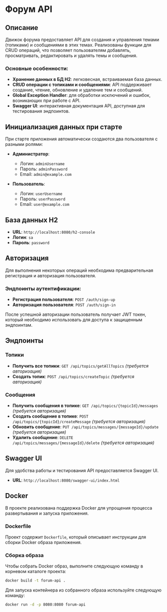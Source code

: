 # Форум API

## Описание

Движок форума предоставляет API для создания и управления темами (топиками) и сообщениями в этих темах. Реализованы функции для CRUD операций, что позволяет пользователям добавлять, просматривать, редактировать и удалять темы и сообщения.

### Основные особенности:
- **Хранение данных в БД H2**: легковесная, встраиваемая база данных.
- **CRUD операции с топиками и сообщениями**: API поддерживает создание, чтение, обновление и удаление тем и сообщений.
- **Global Exception Handler**: для обработки исключений и ошибок, возникающих при работе с API.
- **Swagger UI**: интерактивная документация API, доступная для тестирования эндпоинтов.

## Инициализация данных при старте

При старте приложения автоматически создаются два пользователя с разными ролями:

- **Администратор**:
  - Логин: `adminUsername`
  - Пароль: `adminPassword`
  - Email: `admin@example.com`

- **Пользователь**:
  - Логин: `userUsername`
  - Пароль: `userPassword`
  - Email: `user@example.com`

## База данных H2

- **URL**: `http://localhost:8080/h2-console`
- **Логин**: `sa`
- **Пароль**: `password`

## Авторизация

Для выполнения некоторых операций необходима предварительная регистрация и авторизация пользователя.

### Эндпоинты аутентификации:
- **Регистрация пользователя**: `POST /auth/sign-up`
- **Авторизация пользователя**: `POST /auth/sign-in`

После успешной авторизации пользователь получает JWT токен, который необходимо использовать для доступа к защищенным эндпоинтам.

## Эндпоинты

### Топики
- **Получить все топики**: `GET /api/topics/getAllTopics` *(требуется авторизация)*
- **Создать топик**: `POST /api/topics/createTopic` *(требуется авторизация)*

### Сообщения
- **Получить сообщения в топике**: `GET /api/topics/{topicId}/messages` *(требуется авторизация)*
- **Создать сообщение в топике**: `POST /api/topics/{topicId}/createMessage` *(требуется авторизация)*
- **Обновить сообщение**: `PUT /api/topics/messages/{messageId}/update` *(требуется авторизация)*
- **Удалить сообщение**: `DELETE /api/topics/messages/{messageId}/delete` *(требуется авторизация)*

## Swagger UI

Для удобства работы и тестирования API предоставляется Swagger UI.

- **URL**: `http://localhost:8080/swagger-ui/index.html`

## Docker

В проекте реализована поддержка Docker для упрощения процесса развертывания и запуска приложения. 

### Dockerfile

Проект содержит `Dockerfile`, который описывает инструкции для сборки Docker образа приложения.

### Сборка образа

Чтобы собрать Docker образ, выполните следующую команду в корневом каталоге проекта:

```bash
docker build -t forum-api .
```
Для запуска контейнера из собранного образа используйте следующую команду:

```bash
docker run -d -p 8080:8080 forum-api
```

